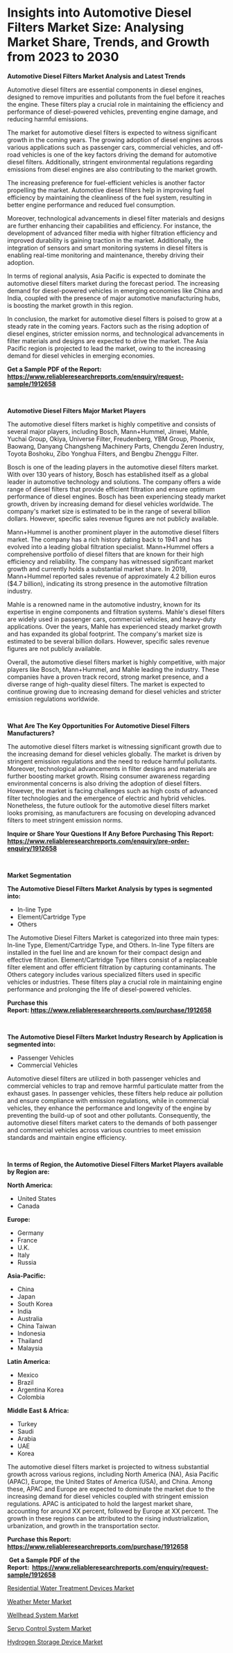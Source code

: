 <p><h1>Insights into Automotive Diesel Filters Market Size: Analysing Market Share, Trends, and Growth from 2023 to 2030</h1></p><p><strong>Automotive Diesel Filters Market Analysis and Latest Trends</strong></p>
<p><p>Automotive diesel filters are essential components in diesel engines, designed to remove impurities and pollutants from the fuel before it reaches the engine. These filters play a crucial role in maintaining the efficiency and performance of diesel-powered vehicles, preventing engine damage, and reducing harmful emissions.</p><p>The market for automotive diesel filters is expected to witness significant growth in the coming years. The growing adoption of diesel engines across various applications such as passenger cars, commercial vehicles, and off-road vehicles is one of the key factors driving the demand for automotive diesel filters. Additionally, stringent environmental regulations regarding emissions from diesel engines are also contributing to the market growth.</p><p>The increasing preference for fuel-efficient vehicles is another factor propelling the market. Automotive diesel filters help in improving fuel efficiency by maintaining the cleanliness of the fuel system, resulting in better engine performance and reduced fuel consumption.</p><p>Moreover, technological advancements in diesel filter materials and designs are further enhancing their capabilities and efficiency. For instance, the development of advanced filter media with higher filtration efficiency and improved durability is gaining traction in the market. Additionally, the integration of sensors and smart monitoring systems in diesel filters is enabling real-time monitoring and maintenance, thereby driving their adoption.</p><p>In terms of regional analysis, Asia Pacific is expected to dominate the automotive diesel filters market during the forecast period. The increasing demand for diesel-powered vehicles in emerging economies like China and India, coupled with the presence of major automotive manufacturing hubs, is boosting the market growth in this region.</p><p>In conclusion, the market for automotive diesel filters is poised to grow at a steady rate in the coming years. Factors such as the rising adoption of diesel engines, stricter emission norms, and technological advancements in filter materials and designs are expected to drive the market. The Asia Pacific region is projected to lead the market, owing to the increasing demand for diesel vehicles in emerging economies.</p></p>
<p><strong>Get a Sample PDF of the Report:&nbsp; <a href="https://www.reliableresearchreports.com/enquiry/request-sample/1912658">https://www.reliableresearchreports.com/enquiry/request-sample/1912658</a></strong></p>
<p>&nbsp;</p>
<p><strong>Automotive Diesel Filters Major Market Players</strong></p>
<p><p>The automotive diesel filters market is highly competitive and consists of several major players, including Bosch, Mann+Hummel, Jinwei, Mahle, Yuchai Group, Okiya, Universe Filter, Freudenberg, YBM Group, Phoenix, Baowang, Danyang Changsheng Machinery Parts, Chengdu Zeren Industry, Toyota Boshoku, Zibo Yonghua Filters, and Bengbu Zhenggu Filter. </p><p>Bosch is one of the leading players in the automotive diesel filters market. With over 130 years of history, Bosch has established itself as a global leader in automotive technology and solutions. The company offers a wide range of diesel filters that provide efficient filtration and ensure optimum performance of diesel engines. Bosch has been experiencing steady market growth, driven by increasing demand for diesel vehicles worldwide. The company's market size is estimated to be in the range of several billion dollars. However, specific sales revenue figures are not publicly available. </p><p>Mann+Hummel is another prominent player in the automotive diesel filters market. The company has a rich history dating back to 1941 and has evolved into a leading global filtration specialist. Mann+Hummel offers a comprehensive portfolio of diesel filters that are known for their high efficiency and reliability. The company has witnessed significant market growth and currently holds a substantial market share. In 2019, Mann+Hummel reported sales revenue of approximately 4.2 billion euros ($4.7 billion), indicating its strong presence in the automotive filtration industry. </p><p>Mahle is a renowned name in the automotive industry, known for its expertise in engine components and filtration systems. Mahle's diesel filters are widely used in passenger cars, commercial vehicles, and heavy-duty applications. Over the years, Mahle has experienced steady market growth and has expanded its global footprint. The company's market size is estimated to be several billion dollars. However, specific sales revenue figures are not publicly available. </p><p>Overall, the automotive diesel filters market is highly competitive, with major players like Bosch, Mann+Hummel, and Mahle leading the industry. These companies have a proven track record, strong market presence, and a diverse range of high-quality diesel filters. The market is expected to continue growing due to increasing demand for diesel vehicles and stricter emission regulations worldwide.</p></p>
<p>&nbsp;</p>
<p><strong>What Are The Key Opportunities For Automotive Diesel Filters Manufacturers?</strong></p>
<p><p>The automotive diesel filters market is witnessing significant growth due to the increasing demand for diesel vehicles globally. The market is driven by stringent emission regulations and the need to reduce harmful pollutants. Moreover, technological advancements in filter designs and materials are further boosting market growth. Rising consumer awareness regarding environmental concerns is also driving the adoption of diesel filters. However, the market is facing challenges such as high costs of advanced filter technologies and the emergence of electric and hybrid vehicles. Nonetheless, the future outlook for the automotive diesel filters market looks promising, as manufacturers are focusing on developing advanced filters to meet stringent emission norms.</p></p>
<p><strong>Inquire or Share Your Questions If Any Before Purchasing This Report: <a href="https://www.reliableresearchreports.com/enquiry/pre-order-enquiry/1912658">https://www.reliableresearchreports.com/enquiry/pre-order-enquiry/1912658</a></strong></p>
<p>&nbsp;</p>
<p><strong>Market Segmentation</strong></p>
<p><strong>The Automotive Diesel Filters Market Analysis by types is segmented into:</strong></p>
<p><ul><li>In-line Type</li><li>Element/Cartridge Type</li><li>Others</li></ul></p>
<p><p>The Automotive Diesel Filters Market is categorized into three main types: In-line Type, Element/Cartridge Type, and Others. In-line Type filters are installed in the fuel line and are known for their compact design and effective filtration. Element/Cartridge Type filters consist of a replaceable filter element and offer efficient filtration by capturing contaminants. The Others category includes various specialized filters used in specific vehicles or industries. These filters play a crucial role in maintaining engine performance and prolonging the life of diesel-powered vehicles.</p></p>
<p><strong>Purchase this Report:&nbsp;<a href="https://www.reliableresearchreports.com/purchase/1912658">https://www.reliableresearchreports.com/purchase/1912658</a></strong></p>
<p>&nbsp;</p>
<p><strong>The Automotive Diesel Filters Market Industry Research by Application is segmented into:</strong></p>
<p><ul><li>Passenger Vehicles</li><li>Commercial Vehicles</li></ul></p>
<p><p>Automotive diesel filters are utilized in both passenger vehicles and commercial vehicles to trap and remove harmful particulate matter from the exhaust gases. In passenger vehicles, these filters help reduce air pollution and ensure compliance with emission regulations, while in commercial vehicles, they enhance the performance and longevity of the engine by preventing the build-up of soot and other pollutants. Consequently, the automotive diesel filters market caters to the demands of both passenger and commercial vehicles across various countries to meet emission standards and maintain engine efficiency.</p></p>
<p>&nbsp;</p>
<p><strong>In terms of Region, the Automotive Diesel Filters Market Players available by Region are:</strong></p>
<p>
    <p> <strong> North America: </strong>
        <ul>
            <li>United States</li>
            <li>Canada</li>
        </ul>
        </p> 
    <p> <strong> Europe: </strong>
        <ul>
            <li>Germany</li>
            <li>France</li>
            <li>U.K.</li>
            <li>Italy</li>
            <li>Russia</li>
        </ul>
        </p> 
    <p> <strong> Asia-Pacific: </strong>
        <ul>
            <li>China</li>
            <li>Japan</li>
            <li>South Korea</li>
            <li>India</li>
            <li>Australia</li>
            <li>China Taiwan</li>
            <li>Indonesia</li>
            <li>Thailand</li>
            <li>Malaysia</li>
        </ul>
        </p> 
    <p> <strong> Latin America: </strong>
        <ul>
            <li>Mexico</li>
            <li>Brazil</li>
            <li>Argentina Korea</li>
            <li>Colombia</li>
        </ul>
        </p> 
    <p> <strong> Middle East & Africa: </strong>
        <ul>
            <li>Turkey</li>
            <li>Saudi</li>
            <li>Arabia</li>
            <li>UAE</li>
            <li>Korea</li>
        </ul>
    </p>
    </p>
<p><p>The automotive diesel filters market is projected to witness substantial growth across various regions, including North America (NA), Asia Pacific (APAC), Europe, the United States of America (USA), and China. Among these, APAC and Europe are expected to dominate the market due to the increasing demand for diesel vehicles coupled with stringent emission regulations. APAC is anticipated to hold the largest market share, accounting for around XX percent, followed by Europe at XX percent. The growth in these regions can be attributed to the rising industrialization, urbanization, and growth in the transportation sector.</p></p>
<p><strong>Purchase this Report: <a href="https://www.reliableresearchreports.com/purchase/1912658">https://www.reliableresearchreports.com/purchase/1912658</a></strong></p>
<p>&nbsp;<strong>Get a Sample PDF of the Report:&nbsp;&nbsp;<a href="https://www.reliableresearchreports.com/enquiry/request-sample/1912658">https://www.reliableresearchreports.com/enquiry/request-sample/1912658</a></strong></p>
<p><strong></strong></p>
<p><p><a href="https://medium.com/@digitaldiviner12/residential-water-treatment-devices-market-competitive-analysis-market-trends-and-forecast-to-b1aa2648a417">Residential Water Treatment Devices Market</a></p><p><a href="https://www.linkedin.com/pulse/weather-meter-market-insights-players-forecast-till-2030-tangi-biz-ak8sf/">Weather Meter Market</a></p><p><a href="https://medium.com/@kellielakin_97357/wellhead-system-market-size-and-market-trends-complete-industry-overview-2023-to-2030-30fbc756bc71">Wellhead System Market</a></p><p><a href="https://www.linkedin.com/pulse/servo-control-system-market-size-share-global-analysis-report-96azf/">Servo Control System Market</a></p><p><a href="https://www.linkedin.com/pulse/hydrogen-storage-device-market-size-share-global-analysis-report-gktgf/">Hydrogen Storage Device Market</a></p></p>